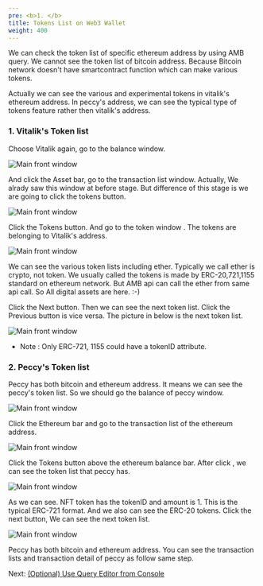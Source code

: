 ```yaml
---
pre: <b>1. </b>
title: Tokens List on Web3 Wallet
weight: 400
---
```


We can check the token list of specific ethereum address by using AMB query. 
We cannot see the token list of bitcoin address. Because Bitcoin network doesn't have smartcontract function which can make various tokens.

Actually we can see the various and experimental tokens in vitalik's ethereum address. In peccy's address, we can see the typical type of tokens feature rather then vitalik's address.

### 1. Vitalik's Token list 

Choose Vitalik again, go to the balance window. 

![Main front window](/contents/static/04-token-list/01-token-list-query-wallet/vitalik_balances.png)

And click the Asset bar, go to the transaction list window.
Actually, We alrady saw this window at before stage. But difference of this stage is we are going to click the tokens button.

![Main front window](/contents/static/04-token-list/01-token-list-query-wallet/vitalik_trx_list.png)

Click the Tokens button. And go to the token window . The tokens are belonging to Vitalik's address. 

![Main front window](/contents/static/04-token-list/01-token-list-query-wallet/vitalik_token_list1.png)

We can see the various token lists including ether. Typically we call ether is crypto, not token. We usually called the tokens is made by ERC-20,721,1155 standard on ethereum network. But AMB api can call the ether from same api call. So All digital assets are here. :-) 

 Click the Next button. Then we can see the next token list. Click the Previous button is vice versa. The picture in below is the next token list.

 ![Main front window](/contents/static/04-token-list/01-token-list-query-wallet/vitalik_token_list2.png)

* Note :  Only ERC-721, 1155 could have a tokenID attribute.

### 2. Peccy's Token list 

Peccy has both bitcoin and ethereum address. It means we can see the peccy's token list. So we should go the balance of peccy window.

 ![Main front window](/contents/static/04-token-list/01-token-list-query-wallet/peccy_balances.png)

Click the Ethereum bar and go to the transaction list of the ethereum address.

 ![Main front window](/contents/static/04-token-list/01-token-list-query-wallet/peccy_trx_list.png)

Click the Tokens button above the ethereum balance bar. After click , we can see the token list that peccy has.

 ![Main front window](/contents/static/04-token-list/01-token-list-query-wallet/peccy_token_list1.png)

 As we can see. NFT token has the tokenID and amount is 1. This is the typical ERC-721 format. And we also can see the ERC-20 tokens.
 Click the next button, We can see the next token list. 

  ![Main front window](/contents/static/04-token-list/01-token-list-query-wallet/peccy_token_list2.png)



Peccy has both bitcoin and ethereum address. You can see the transaction lists and transaction detail of peccy as follow same step. 

Next: [(Optional) Use Query Editor from Console](../../05-optional-query-console/index.en.md)
